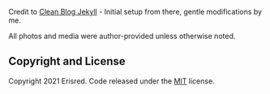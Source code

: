 Credit to [Clean Blog Jekyll](https://startbootstrap.com/themes/clean-blog-jekyll/) - Initial setup from there, gentle modifications by me.

All photos and media were author-provided unless otherwise noted.

## Copyright and License

Copyright 2021 Erisred. Code released under the [MIT](https://github.com/StartBootstrap/startbootstrap-clean-blog-jekyll/blob/gh-pages/LICENSE) license.
